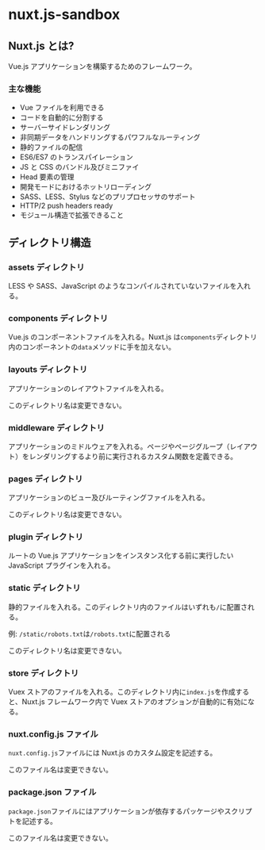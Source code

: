 # nuxt.js-sandbox

## Nuxt.js とは?

Vue.js アプリケーションを構築するためのフレームワーク。

### 主な機能

- Vue ファイルを利用できる
- コードを自動的に分割する
- サーバーサイドレンダリング
- 非同期データをハンドリングするパワフルなルーティング
- 静的ファイルの配信
- ES6/ES7 のトランスパイレーション
- JS と CSS のバンドル及びミニファイ
- Head 要素の管理
- 開発モードにおけるホットリローディング
- SASS、LESS、Stylus などのプリプロセッサのサポート
- HTTP/2 push headers ready
- モジュール構造で拡張できること

## ディレクトリ構造

### assets ディレクトリ

LESS や SASS、JavaScript のようなコンパイルされていないファイルを入れる。

### components ディレクトリ

Vue.js のコンポーネントファイルを入れる。Nuxt.js は`components`ディレクトリ内のコンポーネントの`data`メソッドに手を加えない。

### layouts ディレクトリ

アプリケーションのレイアウトファイルを入れる。

このディレクトリ名は変更できない。

### middleware ディレクトリ

アプリケーションのミドルウェアを入れる。ページやページグループ（レイアウト）をレンダリングするより前に実行されるカスタム関数を定義できる。

### pages ディレクトリ

アプリケーションのビュー及びルーティングファイルを入れる。

このディレクトリ名は変更できない。

### plugin ディレクトリ

ルートの Vue.js アプリケーションをインスタンス化する前に実行したい JavaScript プラグインを入れる。

### static ディレクトリ

静的ファイルを入れる。このディレクトリ内のファイルはいずれも`/`に配置される。

例: `/static/robots.txt`は`/robots.txt`に配置される

このディレクトリ名は変更できない。

### store ディレクトリ

Vuex ストアのファイルを入れる。このディレクトリ内に`index.js`を作成すると、Nuxt.js フレームワーク内で Vuex ストアのオプションが自動的に有効になる。

### nuxt.config.js ファイル

`nuxt.config.js`ファイルには Nuxt.js のカスタム設定を記述する。

このファイル名は変更できない。

### package.json ファイル

`package.json`ファイルにはアプリケーションが依存するパッケージやスクリプトを記述する。

このファイル名は変更できない。
